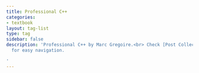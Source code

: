 ```yaml
---
title: Professional C++
categories:
- textbook
layout: tag-list
type: tag
sidebar: false
description: 'Professional C++ by Marc Gregoire.<br> Check [Post Collection](/studylog/professional-cpp-toc.html)
  for easy navigation.

'
---
```


